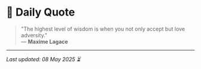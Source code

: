# 📜 Daily Quote

> "The highest level of wisdom is when you not only accept but love adversity."  
> — **Maxime Lagace**

---

_Last updated: 08 May 2025 ⏳_
